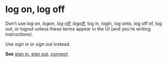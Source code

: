 # log on, log off

Don't use *log on, logon, log off, logoff,* log in, login, log onto, log off of, log out, or logout unless these terms appear in the UI (and you're writing instructions). 

Use *sign in* or *sign out* instead.

**See** [sign in, sign out](https://worldready.cloudapp.net/Styleguide/Read?id=2700&topicid=28799), [connect](https://worldready.cloudapp.net/Styleguide/Read?id=2700&topicid=28799)
